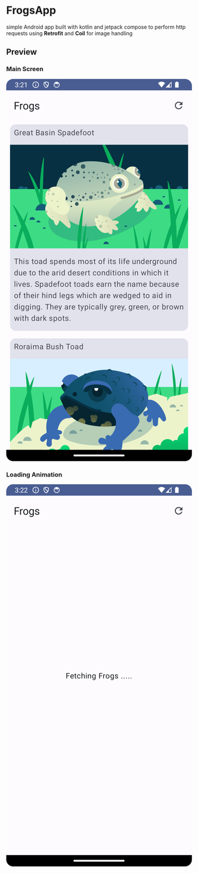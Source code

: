 # FrogsApp
simple Android app built with kotlin and jetpack compose to perform 
http requests using **Retrofit** and **Coil** for image handling

## Preview
### Main Screen
<img src="media/main-screen.png"/>

### Loading Animation
<img src="media/loading-animation.png"/>